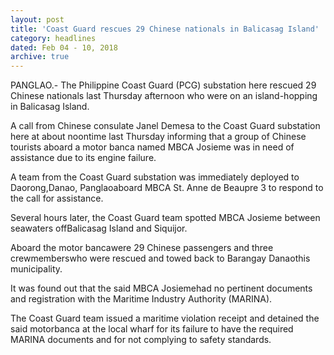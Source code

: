 ```yaml
---
layout: post
title: 'Coast Guard rescues 29 Chinese nationals in Balicasag Island'
category: headlines
dated: Feb 04 - 10, 2018
archive: true
---
```


PANGLAO.- The Philippine Coast Guard (PCG) substation here rescued 29 Chinese nationals last Thursday afternoon who were on an island-hopping in Balicasag Island.

A call from Chinese consulate Janel Demesa to the Coast Guard substation here at about noontime last Thursday informing that a group of Chinese tourists aboard a motor banca named MBCA Josieme was in need of assistance due to its engine failure.

A team from the Coast Guard substation was immediately deployed to Daorong,Danao, Panglaoaboard MBCA St. Anne de Beaupre 3 to respond to the call for assistance.

Several hours later, the Coast Guard team spotted MBCA Josieme between seawaters offBalicasag Island and Siquijor. 

Aboard the motor bancawere 29 Chinese passengers and three crewmemberswho were rescued and towed back to Barangay Danaothis municipality.

It was found out that the said MBCA Josiemehad no pertinent documents and registration with the Maritime Industry Authority (MARINA).

The Coast Guard team issued a maritime violation receipt and detained the said motorbanca at the local wharf for its failure to have the required MARINA documents and for not complying to safety standards.